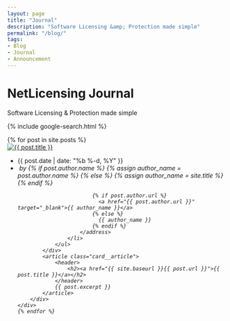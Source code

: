 ```yaml
---
layout: page
title: "Journal"
description: "Software Licensing &amp; Protection made simple"
permalink: "/blog/"
tags:
- Blog
- Journal
- Announcement
---
```

<div class="row NL_banner">
	<div class="col-md-6 col-md-offset-3 NL_about_page">
		<h1>NetLicensing Journal</h1>
		<span>Software Licensing &amp; Protection made simple</span>
	</div>
</div>

<div class="row">
    <p class="col-md-6 col-md-offset-3 NL_block">{% include google-search.html %}</p>
</div>

<section id="articles" class="js-packery" data-packery-options='{ "itemSelector": ".card", "gutter": 10 }'>
    {% for post in site.posts %}
    <div class="card radius shadowDepth1">
        <div class="card__image border-tlr-radius">
            <a href="{{ site.baseurl }}{{ post.url }}" title="{{ post.title }}">
                <img src="{% if post.image.url %}{{ post.image.url }}{% else %}{{ site.blog_placeholder_image }}{% endif %}"
                     alt="{{ post.title }}" class="border-tlr-radius">
            </a>
        </div>
        <div class="card__content card__padding">
            <div class="card__meta">
                <ul>
                    <li>
                        <time datetime="{{ post.date | date: '%Y-%m-%d' }}"
                              title="{{ post.date | date: '%b %-d, %Y' }}">{{ post.date | date: "%b %-d, %Y" }}
                        </time>
                    </li>
                    <li>
                        <address class="author">&nbsp;by
                            {% if post.author.name %}
                              {% assign author_name = post.author.name %}
                            {% else %}
                              {% assign author_name = site.title %}
                            {% endif %}

                            {% if post.author.url %}
                              <a href="{{ post.author.url }}" target="_blank">{{ author_name }}</a>
                            {% else %}
                              {{ author_name }}
                            {% endif %}
                        </address>
                    </li>
                </ul>
            </div>
            <article class="card__article">
                <header>
                    <h2><a href="{{ site.baseurl }}{{ post.url }}">{{ post.title }}</a></h2>
                </header>
                {{ post.excerpt }}
            </article>
        </div>
    </div>
    {% endfor %}
</section>
